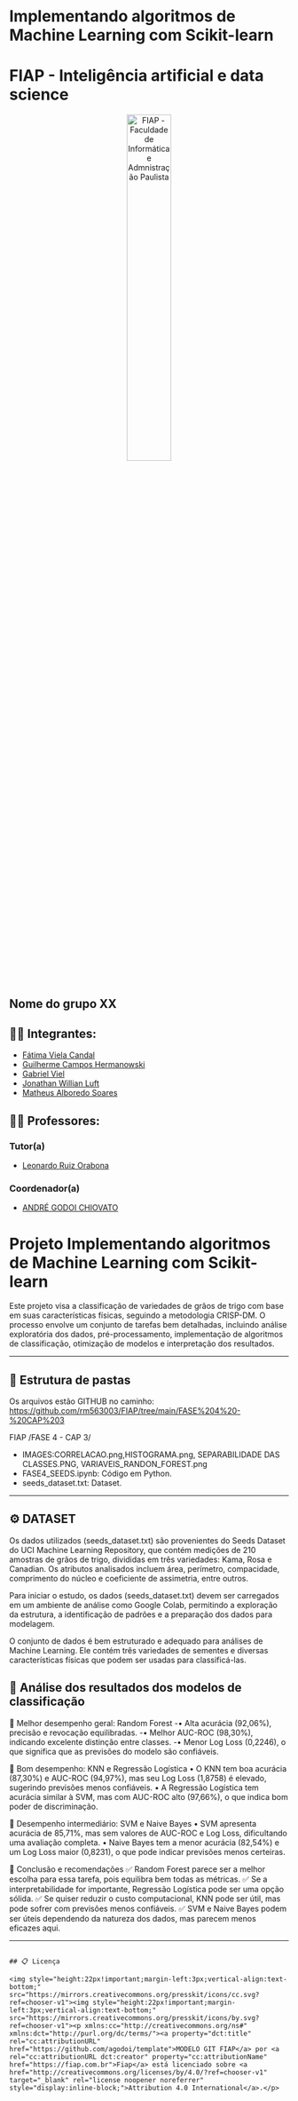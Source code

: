 # Implementando algoritmos de Machine Learning com Scikit-learn

# FIAP - Inteligência artificial e data science

<p align="center">
<a href= "https://www.fiap.com.br/"><img src="assets/logo-fiap.png" alt="FIAP - Faculdade de Informática e Admnistração Paulista" border="0" width=40% height=40%></a>
</p>

## Nome do grupo XX

## 👨‍🎓 Integrantes: 
- <a href="https://www.linkedin.com/company/inova-fusca">Fátima Viela Candal </a>
- <a href="https://www.linkedin.com/company/inova-fusca">Guilherme Campos Hermanowski </a>
- <a href="https://www.linkedin.com/company/inova-fusca">Gabriel Viel </a>
- <a href="https://www.linkedin.com/company/inova-fusca">Jonathan Willian Luft </a>
- <a href="https://www.linkedin.com/company/inova-fusca">Matheus Alboredo Soares</a> 


## 👩‍🏫 Professores:
### Tutor(a) 
- <a href="https://www.linkedin.com/company/inova-fusca">Leonardo Ruiz Orabona</a>
### Coordenador(a)
- <a href="https://www.linkedin.com/company/inova-fusca">ANDRÉ GODOI CHIOVATO</a>


# Projeto Implementando algoritmos de Machine Learning com Scikit-learn

Este projeto visa a classificação de variedades de grãos de trigo com base em suas características físicas, seguindo a metodologia CRISP-DM. O processo envolve um conjunto de tarefas bem detalhadas, incluindo análise exploratória dos dados, pré-processamento, implementação de algoritmos de classificação, otimização de modelos e interpretação dos resultados.

---

## 📁 Estrutura de pastas

Os arquivos estão GITHUB no caminho: https://github.com/rm563003/FIAP/tree/main/FASE%204%20-%20CAP%203

FIAP /FASE 4 - CAP 3/

- IMAGES:CORRELACAO.png,HISTOGRAMA.png, SEPARABILIDADE DAS CLASSES.PNG, VARIAVEIS_RANDON_FOREST.png  
- FASE4_SEEDS.ipynb: Código em Python.  
- seeds_dataset.txt: Dataset.

---

## ⚙️ DATASET

Os dados utilizados (seeds_dataset.txt) são provenientes do Seeds Dataset do UCI Machine Learning Repository, que contém medições de 210 amostras de grãos de trigo, divididas em três variedades: Kama, Rosa e Canadian. Os atributos analisados incluem área, perímetro, compacidade, comprimento do núcleo e coeficiente de assimetria, entre outros.

Para iniciar o estudo, os dados (seeds_dataset.txt) devem ser carregados em um ambiente de análise como Google Colab, permitindo a exploração da estrutura, a identificação de padrões e a preparação dos dados para modelagem.

O conjunto de dados é bem estruturado e adequado para análises de Machine Learning. Ele contém três variedades de sementes e diversas características físicas que podem ser usadas para classificá-las. 

## 🧠 Análise dos resultados dos modelos de classificação 

🔹 Melhor desempenho geral: Random Forest
-•	Alta acurácia (92,06%), precisão e revocação equilibradas.
-•	Melhor AUC-ROC (98,30%), indicando excelente distinção entre classes.
-•	Menor Log Loss (0,2246), o que significa que as previsões do modelo são confiáveis.

🔹 Bom desempenho: KNN e Regressão Logística
•	O KNN tem boa acurácia (87,30%) e AUC-ROC (94,97%), mas seu Log Loss (1,8758) é elevado, sugerindo previsões menos confiáveis.
•	A Regressão Logística tem acurácia similar à SVM, mas com AUC-ROC alto (97,66%), o que indica bom poder de discriminação.

🔹 Desempenho intermediário: SVM e Naive Bayes
•	SVM apresenta acurácia de 85,71%, mas sem valores de AUC-ROC e Log Loss, dificultando uma avaliação completa.
•	Naive Bayes tem a menor acurácia (82,54%) e um Log Loss maior (0,8231), o que pode indicar previsões menos certeiras.

🔹 Conclusão e recomendações
✅ Random Forest parece ser a melhor escolha para essa tarefa, pois equilibra bem todas as métricas.
✅ Se a interpretabilidade for importante, Regressão Logística pode ser uma opção sólida.
✅ Se quiser reduzir o custo computacional, KNN pode ser útil, mas pode sofrer com previsões menos confiáveis.
✅ SVM e Naive Bayes podem ser úteis dependendo da natureza dos dados, mas parecem menos eficazes aqui.

---
```

## 📋 Licença

<img style="height:22px!important;margin-left:3px;vertical-align:text-bottom;" src="https://mirrors.creativecommons.org/presskit/icons/cc.svg?ref=chooser-v1"><img style="height:22px!important;margin-left:3px;vertical-align:text-bottom;" src="https://mirrors.creativecommons.org/presskit/icons/by.svg?ref=chooser-v1"><p xmlns:cc="http://creativecommons.org/ns#" xmlns:dct="http://purl.org/dc/terms/"><a property="dct:title" rel="cc:attributionURL" href="https://github.com/agodoi/template">MODELO GIT FIAP</a> por <a rel="cc:attributionURL dct:creator" property="cc:attributionName" href="https://fiap.com.br">Fiap</a> está licenciado sobre <a href="http://creativecommons.org/licenses/by/4.0/?ref=chooser-v1" target="_blank" rel="license noopener noreferrer" style="display:inline-block;">Attribution 4.0 International</a>.</p>
